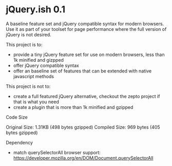 jQuery.ish 0.1
=========

A baseline feature set and jQuery compatible syntax for modern browsers. Use it as part of your toolset for page performance where the full version of jQuery is not desired.

This project is to:

- provide a tiny jQuery feature set for use on modern browsers, less than 1k minified and gizpped
- offer jQuery compatible syntax
- offer an baseline set of features that can be extended with native javascript methods


This project is not to:

- create a full featured jQuery alternative, checkout the zepto project if that is what you need
- create a plugin that is more than 1k minified and gzipped

Code Size

Original Size:  1.31KB (498 bytes gzipped)
Compiled Size:	969 bytes (405 bytes gzipped)

Dependency

- match querySelectorAll browser support: https://developer.mozilla.org/en/DOM/Document.querySelectorAll